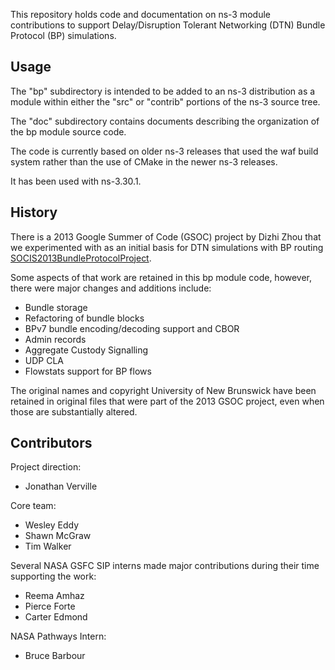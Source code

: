 This repository holds code and documentation on ns-3 module contributions to
support Delay/Disruption Tolerant Networking (DTN) Bundle Protocol (BP)
simulations.

## Usage

The "bp" subdirectory is intended to be added to an ns-3 distribution as a
module within either the "src" or "contrib" portions of the ns-3 source tree.

The "doc" subdirectory contains documents describing the organization of the bp
module source code.

The code is currently based on older ns-3 releases that used the waf build
system rather than the use of CMake in the newer ns-3 releases.

It has been used with ns-3.30.1.

## History

There is a 2013 Google Summer of Code (GSOC) project by Dizhi Zhou that we
experimented with as an initial basis for DTN simulations with BP routing
[SOCIS2013BundleProtocolProject](https://www.nsnam.org/wiki/SOCIS2013BundleProtocolProject).

Some aspects of that work are retained in this bp module code, however, there
were major changes and additions include:

* Bundle storage
* Refactoring of bundle blocks
* BPv7 bundle encoding/decoding support and CBOR
* Admin records
* Aggregate Custody Signalling
* UDP CLA
* Flowstats support for BP flows

The original names and copyright University of New Brunswick have been retained
in original files that were part of the 2013 GSOC project, even when those are
substantially altered.

## Contributors

Project direction:

* Jonathan Verville

Core team:

* Wesley Eddy
* Shawn McGraw
* Tim Walker

Several NASA GSFC SIP interns made major contributions during their time supporting the work:

* Reema Amhaz
* Pierce Forte
* Carter Edmond

NASA Pathways Intern:

* Bruce Barbour


